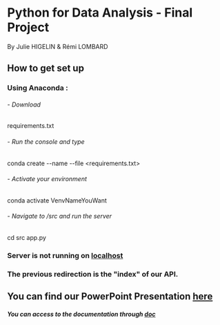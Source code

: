 # **Python for Data Analysis - Final Project**
By Julie HIGELIN & Rémi LOMBARD

## How to get set up 
### Using Anaconda :
###### - Download
requirements.txt

###### - Run the console and type 
conda create --name <VenvNameYouWant> --file <requirements.txt>

###### - Activate your environment
conda activate VenvNameYouWant

###### - Navigate to /src and run the server
cd src
app.py

### Server is not running on [localhost](http://localhost:5000/v1/doc)
### The previous redirection is the "index" of our API.

## You can find our PowerPoint Presentation [here](Python-Project-Report.pdf)
##### You can access to the documentation through [doc](doc.md)